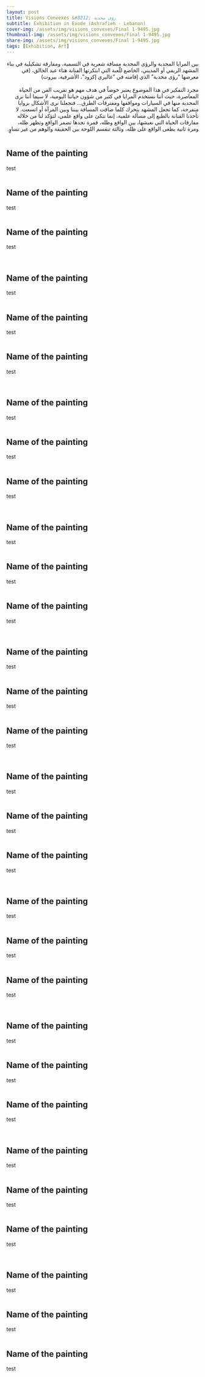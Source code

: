 ```yaml
---
layout: post
title: Visions Convexes &#8212; رؤى محدبة
subtitle: Exhibition in Exode (Ashrafieh - Lebanon)
cover-img: /assets/img/visions_convexes/Final 1-9495.jpg
thumbnail-img: /assets/img/visions_convexes/Final 1-9495.jpg
share-img: /assets/img/visions_convexes/Final 1-9495.jpg
tags: [Exhibition, Art]
---
```



<p align="right" dir="rtl">
بين المرايا المحدبة والرؤى المحدبة مسافة شعرية في التسمية، ومفارقة تشكيلية في بناء المشهد الريفي أو المديني، الخاضع للّعبة التي ابتكرتها الفنانة هناء عبد الخالق، (في معرضها “رؤى محدبة” الذي إقامته في “غاليري إكزود”، الأشرفية، بيروت)
<br><br>
مجرد التفكير في هذا الموضوع يعتبر خوضاً في هدف مهم هو تقريب الفن من الحياة المعاصرة، حيث أننا نستخدم المرايا في كثير من شؤون حياتنا اليومية، لا سيما أننا نرى المحدبة منها في السيارات ومواقفها ومفترقات الطرق… فتجعلنا نرى الأشكال بزوايا منفرجة، كما تجعل المشهد يتحرك كلما ضاقت المسافة بيننا وبين المرآة أو اتسعت. لا تأخذنا الفنانة بالطبع إلى مسألة علمية، إنما تتكئ على واقع علمي، لتؤكد لنا من خلاله مفارقات الحياة التي نعيشها، بين الواقع وظله، فمرة نجدها تضمر الواقع وتظهر ظله، ومرة ثانية يطغى الواقع على ظله، وثالثة تنقسم اللوحة بين الحقيقة والوهم من غير تساوٍ. 
</p>



<div class="container-fluid">
    <div class="row">
        <div class="col-lg-4 col-md-4 col-sm-6 col-xs-12">
            <div class="hovereffect">
                <img class="img-responsive" src="../assets/img/visions_convexes/Final 1-9446.jpg" alt="">
                    <div class="overlay">
                        <h2>Name of the painting</h2>
                        <p>
                            test
                            <!-- <a href="https:">some ref</a> -->
                        </p>
                    </div>
                <!-- <h4 class="text-center">Hover-ZoomIn</h4> -->
            </div>
        </div>
        <div class="col-lg-4 col-md-4 col-sm-6 col-xs-12">
            <div class="hovereffect">
                <img class="img-responsive" src="../assets/img/visions_convexes/Final 1-9498.jpg" alt="">
                    <div class="overlay">
                        <h2>Name of the painting</h2>
                        <p>
                            test
                            <!-- <a href="https:">some ref</a> -->
                        </p>
                    </div>
            </div>
        </div>
        <div class="col-lg-4 col-md-4 col-sm-6 col-xs-12">
            <div class="hovereffect">
                <img class="img-responsive" src="../assets/img/visions_convexes/Final 1-9500.jpg" alt="">
                    <div class="overlay">
                        <h2>Name of the painting</h2>
                        <p>
                            test
                            <!-- <a href="https:">some ref</a> -->
                        </p>
                    </div>
            </div>
        </div>
    </div>
    <br>
    <div class="row">
        <div class="col-lg-4 col-md-4 col-sm-6 col-xs-12">
            <div class="hovereffect">
                <img class="img-responsive" src="../assets/img/visions_convexes/Final 1-9472.jpg" alt="">
                    <div class="overlay">
                        <h2>Name of the painting</h2>
                        <p>
                            test
                            <!-- <a href="https:">some ref</a> -->
                        </p>
                    </div>
                <!-- <h4 class="text-center">Hover-ZoomIn</h4> -->
            </div>
        </div>
        <div class="col-lg-4 col-md-4 col-sm-6 col-xs-12">
            <div class="hovereffect">
                <img class="img-responsive" src="../assets/img/visions_convexes/Final 1-9479.jpg" alt="">
                    <div class="overlay">
                        <h2>Name of the painting</h2>
                        <p>
                            test
                            <!-- <a href="https:">some ref</a> -->
                        </p>
                    </div>
            </div>
        </div>
        <div class="col-lg-4 col-md-4 col-sm-6 col-xs-12">
            <div class="hovereffect">
                <img class="img-responsive" src="../assets/img/visions_convexes/Final 1-9484.jpg" alt="">
                    <div class="overlay">
                        <h2>Name of the painting</h2>
                        <p>
                            test
                            <!-- <a href="https:">some ref</a> -->
                        </p>
                    </div>
            </div>
        </div>
    </div>
</div>

<br>

<div class="container-fluid">
    <div class="row">
        <div class="col-lg-4 col-md-4 col-sm-6 col-xs-12">
            <div class="hovereffect">
                <img class="img-responsive" src="../assets/img/visions_convexes/Final 1-9457.jpg" alt="">
                    <div class="overlay">
                        <h2>Name of the painting</h2>
                        <p>
                            test
                            <!-- <a href="https:">some ref</a> -->
                        </p>
                    </div>
                <!-- <h4 class="text-center">Hover-ZoomIn</h4> -->
            </div>
        </div>
        <div class="col-lg-4 col-md-4 col-sm-6 col-xs-12">
            <div class="hovereffect">
                <img class="img-responsive" src="../assets/img/visions_convexes/Final 1-9467.jpg" alt="">
                    <div class="overlay">
                        <h2>Name of the painting</h2>
                        <p>
                            test
                            <!-- <a href="https:">some ref</a> -->
                        </p>
                    </div>
            </div>
        </div>
        <div class="col-lg-4 col-md-4 col-sm-6 col-xs-12">
            <div class="hovereffect">
                <img class="img-responsive" src="../assets/img/visions_convexes/Final 1-9489.jpg" alt="">
                    <div class="overlay">
                        <h2>Name of the painting</h2>
                        <p>
                            test
                            <!-- <a href="https:">some ref</a> -->
                        </p>
                    </div>
            </div>
        </div>
    </div>
    <br>
    <div class="row">
        <div class="col-lg-4 col-md-4 col-sm-6 col-xs-12">
            <div class="hovereffect">
                <img class="img-responsive" src="../assets/img/visions_convexes/Final 1-9447.jpg" alt="">
                    <div class="overlay">
                        <h2>Name of the painting</h2>
                        <p>
                            test
                            <!-- <a href="https:">some ref</a> -->
                        </p>
                    </div>
                <!-- <h4 class="text-center">Hover-ZoomIn</h4> -->
            </div>
        </div>
        <div class="col-lg-4 col-md-4 col-sm-6 col-xs-12">
            <div class="hovereffect">
                <img class="img-responsive" src="../assets/img/visions_convexes/Final 1-9458.jpg" alt="">
                    <div class="overlay">
                        <h2>Name of the painting</h2>
                        <p>
                            test
                            <!-- <a href="https:">some ref</a> -->
                        </p>
                    </div>
            </div>
        </div>
        <div class="col-lg-4 col-md-4 col-sm-6 col-xs-12">
            <div class="hovereffect">
                <img class="img-responsive" src="../assets/img/visions_convexes/Final 1-9471.jpg" alt="">
                    <div class="overlay">
                        <h2>Name of the painting</h2>
                        <p>
                            test
                            <!-- <a href="https:">some ref</a> -->
                        </p>
                    </div>
            </div>
        </div>
    </div>
</div>

<br>

<div class="container-fluid">
    <div class="row">
        <div class="col-lg-4 col-md-4 col-sm-6 col-xs-12">
            <div class="hovereffect">
                <img class="img-responsive" src="../assets/img/visions_convexes/Final 1-9481.jpg" alt="">
                    <div class="overlay">
                        <h2>Name of the painting</h2>
                        <p>
                            test
                            <!-- <a href="https:">some ref</a> -->
                        </p>
                    </div>
                <!-- <h4 class="text-center">Hover-ZoomIn</h4> -->
            </div>
        </div>
        <div class="col-lg-4 col-md-4 col-sm-6 col-xs-12">
            <div class="hovereffect">
                <img class="img-responsive" src="../assets/img/visions_convexes/Final 1-9490.jpg" alt="">
                    <div class="overlay">
                        <h2>Name of the painting</h2>
                        <p>
                            test
                            <!-- <a href="https:">some ref</a> -->
                        </p>
                    </div>
            </div>
        </div>
        <div class="col-lg-4 col-md-4 col-sm-6 col-xs-12">
            <div class="hovereffect">
                <img class="img-responsive" src="../assets/img/visions_convexes/Final 1-9450.jpg" alt="">
                    <div class="overlay">
                        <h2>Name of the painting</h2>
                        <p>
                            test
                            <!-- <a href="https:">some ref</a> -->
                        </p>
                    </div>
            </div>
        </div>
    </div>
    <br>
    <div class="row">
        <div class="col-lg-4 col-md-4 col-sm-6 col-xs-12">
            <div class="hovereffect">
                <img class="img-responsive" src="../assets/img/visions_convexes/Final 1-9461.jpg" alt="">
                    <div class="overlay">
                        <h2>Name of the painting</h2>
                        <p>
                            test
                            <!-- <a href="https:">some ref</a> -->
                        </p>
                    </div>
                <!-- <h4 class="text-center">Hover-ZoomIn</h4> -->
            </div>
        </div>
        <div class="col-lg-4 col-md-4 col-sm-6 col-xs-12">
            <div class="hovereffect">
                <img class="img-responsive" src="../assets/img/visions_convexes/Final 1-9482.jpg" alt="">
                    <div class="overlay">
                        <h2>Name of the painting</h2>
                        <p>
                            test
                            <!-- <a href="https:">some ref</a> -->
                        </p>
                    </div>
            </div>
        </div>
        <div class="col-lg-4 col-md-4 col-sm-6 col-xs-12">
            <div class="hovereffect">
                <img class="img-responsive" src="../assets/img/visions_convexes/Final 1-9492.jpg" alt="">
                    <div class="overlay">
                        <h2>Name of the painting</h2>
                        <p>
                            test
                            <!-- <a href="https:">some ref</a> -->
                        </p>
                    </div>
            </div>
        </div>
    </div>
</div>
   
<br>

<div class="container-fluid">
    <div class="row">
        <div class="col-lg-4 col-md-4 col-sm-6 col-xs-12">
            <div class="hovereffect">
                <img class="img-responsive" src="../assets/img/visions_convexes/Final 1-9506.jpg" alt="">
                    <div class="overlay">
                        <h2>Name of the painting</h2>
                        <p>
                            test
                            <!-- <a href="https:">some ref</a> -->
                        </p>
                    </div>
                <!-- <h4 class="text-center">Hover-ZoomIn</h4> -->
            </div>
        </div>
        <div class="col-lg-4 col-md-4 col-sm-6 col-xs-12">
            <div class="hovereffect">
                <img class="img-responsive" src="../assets/img/visions_convexes/Final 1-9452.jpg" alt="">
                    <div class="overlay">
                        <h2>Name of the painting</h2>
                        <p>
                            test
                            <!-- <a href="https:">some ref</a> -->
                        </p>
                    </div>
            </div>
        </div>
        <div class="col-lg-4 col-md-4 col-sm-6 col-xs-12">
            <div class="hovereffect">
                <img class="img-responsive" src="../assets/img/visions_convexes/Final 1-9463.jpg" alt="">
                    <div class="overlay">
                        <h2>Name of the painting</h2>
                        <p>
                            test
                            <!-- <a href="https:">some ref</a> -->
                        </p>
                    </div>
            </div>
        </div>
    </div>
    <br>
    <div class="row">
        <div class="col-lg-4 col-md-4 col-sm-6 col-xs-12">
            <div class="hovereffect">
                <img class="img-responsive" src="../assets/img/visions_convexes/Final 1-9475.jpg" alt="">
                    <div class="overlay">
                        <h2>Name of the painting</h2>
                        <p>
                            test
                            <!-- <a href="https:">some ref</a> -->
                        </p>
                    </div>
                <!-- <h4 class="text-center">Hover-ZoomIn</h4> -->
            </div>
        </div>
        <div class="col-lg-4 col-md-4 col-sm-6 col-xs-12">
            <div class="hovereffect">
                <img class="img-responsive" src="../assets/img/visions_convexes/Final 1-9495.jpg" alt="">
                    <div class="overlay">
                        <h2>Name of the painting</h2>
                        <p>
                            test
                            <!-- <a href="https:">some ref</a> -->
                        </p>
                    </div>
            </div>
        </div>
        <div class="col-lg-4 col-md-4 col-sm-6 col-xs-12">
            <div class="hovereffect">
                <img class="img-responsive" src="../assets/img/visions_convexes/Final 1-9509.jpg" alt="">
                    <div class="overlay">
                        <h2>Name of the painting</h2>
                        <p>
                            test
                            <!-- <a href="https:">some ref</a> -->
                        </p>
                    </div>
            </div>
        </div>
    </div>
</div>
    
<br>

<div class="container-fluid">
    <div class="row">
        <div class="col-lg-4 col-md-4 col-sm-6 col-xs-12">
            <div class="hovereffect">
                <img class="img-responsive" src="../assets/img/visions_convexes/Final 1-9455.jpg" alt="">
                    <div class="overlay">
                        <h2>Name of the painting</h2>
                        <p>
                            test
                            <!-- <a href="https:">some ref</a> -->
                        </p>
                    </div>
                <!-- <h4 class="text-center">Hover-ZoomIn</h4> -->
            </div>
        </div>
        <div class="col-lg-4 col-md-4 col-sm-6 col-xs-12">
            <div class="hovereffect">
                <img class="img-responsive" src="../assets/img/visions_convexes/Final 1-9464.jpg" alt="">
                    <div class="overlay">
                        <h2>Name of the painting</h2>
                        <p>
                            test
                            <!-- <a href="https:">some ref</a> -->
                        </p>
                    </div>
            </div>
        </div>
        <div class="col-lg-4 col-md-4 col-sm-6 col-xs-12">
            <div class="hovereffect">
                <img class="img-responsive" src="../assets/img/visions_convexes/Final 1-9476.jpg" alt="">
                    <div class="overlay">
                        <h2>Name of the painting</h2>
                        <p>
                            test
                            <!-- <a href="https:">some ref</a> -->
                        </p>
                    </div>
            </div>
        </div>
    </div>
    <br>
    <div class="row">
        <div class="col-lg-4 col-md-4 col-sm-6 col-xs-12">
            <div class="hovereffect">
                <img class="img-responsive" src="../assets/img/visions_convexes/Final 1-9486.jpg" alt="">
                    <div class="overlay">
                        <h2>Name of the painting</h2>
                        <p>
                            test
                            <!-- <a href="https:">some ref</a> -->
                        </p>
                    </div>
                <!-- <h4 class="text-center">Hover-ZoomIn</h4> -->
            </div>
        </div>
        <div class="col-lg-4 col-md-4 col-sm-6 col-xs-12">
            <div class="hovereffect">
                <img class="img-responsive" src="../assets/img/visions_convexes/Final 1-9497.jpg" alt="">
                    <div class="overlay">
                        <h2>Name of the painting</h2>
                        <p>
                            test
                            <!-- <a href="https:">some ref</a> -->
                        </p>
                    </div>
            </div>
        </div>
        <div class="col-lg-4 col-md-4 col-sm-6 col-xs-12">
            <div class="hovereffect">
                <img class="img-responsive" src="../assets/img/visions_convexes/Final 1-9511.jpg" alt="">
                    <div class="overlay">
                        <h2>Name of the painting</h2>
                        <p>
                            test
                            <!-- <a href="https:">some ref</a> -->
                        </p>
                    </div>
            </div>
        </div>
    </div>
</div>


     
